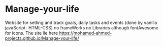 # Manage-your-life
Website for setting and track goals, daily tasks and events (done by vanilla javaScript- HTML-CSS) no frameWorks no Libraries although fontAwesome for icons.
The site lie here https://mohamed-ahmed-projects.github.io/Manage-your-life/

